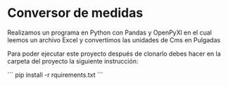 # Conversor de medidas

 
Realizamos un programa en Python con Pandas y OpenPyXl en el cual leemos un archivo Excel y convertimos las unidades de Cms en Pulgadas

Para poder ejecutar este proyecto después de clonarlo debes hacer en la carpeta del proyecto la siguiente instrucción:

´´´
pip install -r rquirements.txt
´´´
